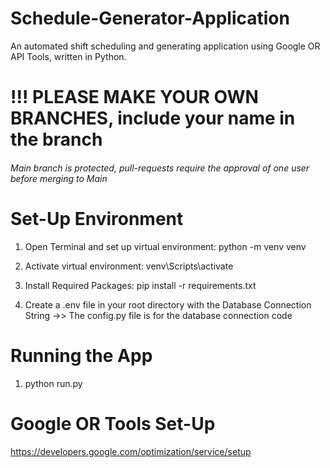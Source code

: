 # Schedule-Generator-Application
An automated shift scheduling and generating application using Google OR API Tools, written in Python. 

# !!! PLEASE MAKE YOUR OWN BRANCHES, include your name in the branch

###### Main branch is protected, pull-requests require the approval of one user before merging to Main ######



# Set-Up Environment
1. Open Terminal and set up virtual environment:
python -m venv venv

2. Activate virtual environment:
venv\Scripts\activate

3. Install Required Packages:
pip install -r requirements.txt

4. Create a .env file in your root directory with the Database Connection String
->> The config.py file is for the database connection code 

# Running the App
1. python run.py

# Google OR Tools Set-Up
https://developers.google.com/optimization/service/setup

